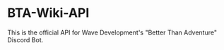 # BTA-Wiki-API
This is the official API for Wave Development's "Better Than Adventure" Discord Bot.
